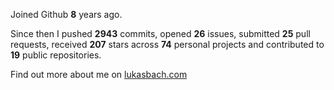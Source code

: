 Joined Github **8** years ago.

Since then I pushed **2943** commits, opened **26** issues, submitted **25** pull requests, received **207** stars across **74** personal projects and contributed to **19** public repositories.

Find out more about me on [lukasbach.com](https://lukasbach.com)
